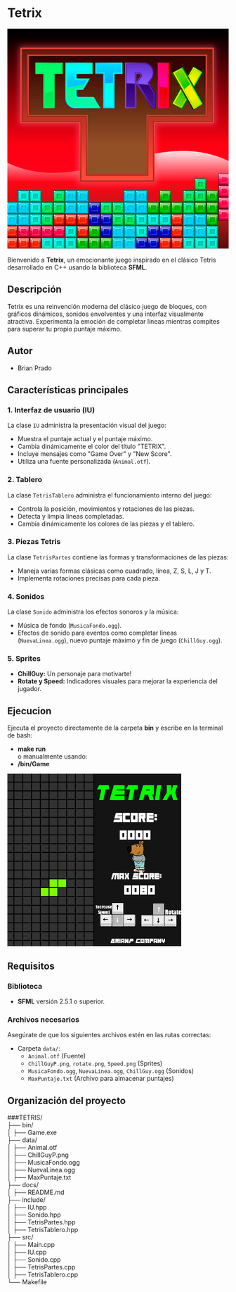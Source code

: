 # Tetrix

![Vista previa de Tetrix](./Tetrix.png)

Bienvenido a **Tetrix**, un emocionante juego inspirado en el clásico Tetris desarrollado en C++ usando la biblioteca **SFML**.

## Descripción

Tetrix es una reinvención moderna del clásico juego de bloques, con gráficos dinámicos, sonidos envolventes y una interfaz visualmente atractiva. Experimenta la emoción de completar líneas mientras compites para superar tu propio puntaje máximo.  

## Autor  
- Brian Prado  
## Características principales

### 1. **Interfaz de usuario (IU)**
La clase `IU` administra la presentación visual del juego:
- Muestra el puntaje actual y el puntaje máximo.
- Cambia dinámicamente el color del título "TETRIX".
- Incluye mensajes como "Game Over" y "New Score".
- Utiliza una fuente personalizada (`Animal.otf`).

### 2. **Tablero**
La clase `TetrisTablero` administra el funcionamiento interno del juego:
- Controla la posición, movimientos y rotaciones de las piezas.
- Detecta y limpia líneas completadas.
- Cambia dinámicamente los colores de las piezas y el tablero.

### 3. **Piezas Tetris**
La clase `TetrisPartes` contiene las formas y transformaciones de las piezas:
- Maneja varias formas clásicas como cuadrado, línea, Z, S, L, J y T.
- Implementa rotaciones precisas para cada pieza.

### 4. **Sonidos**
La clase `Sonido` administra los efectos sonoros y la música:
- Música de fondo (`MusicaFondo.ogg`).
- Efectos de sonido para eventos como completar líneas (`NuevaLinea.ogg`), nuevo puntaje máximo y fin de juego (`ChillGuy.ogg`).

### 5. **Sprites**
- **ChillGuy:** Un personaje para motivarte!
- **Rotate y Speed:** Indicadores visuales para mejorar la experiencia del jugador.

## **Ejecucion** 
Ejecuta el proyecto directamente de la carpeta **bin** y escribe en la terminal de bash:
- **make run**  
o manualmente usando:   
- **/bin/Game**  

![Vista previa del Gameplay](./GamePlay.png)

## Requisitos

### **Biblioteca**
- **SFML**  versión 2.5.1 o superior.


### **Archivos necesarios**
Asegúrate de que los siguientes archivos estén en las rutas correctas:
- Carpeta `data/`:
  - `Animal.otf` (Fuente)
  - `ChillGuyP.png`, `rotate.png`, `Speed.png` (Sprites)
  - `MusicaFondo.ogg`, `NuevaLinea.ogg`, `ChillGuy.ogg` (Sonidos)
  - `MaxPuntaje.txt` (Archivo para almacenar puntajes)

## Organización del proyecto
###TETRIS/  
├── bin/  
│   ├── Game.exe                  
├── data/                
│   ├── Animal.otf  
│   ├── ChillGuyP.png  
│   ├── MusicaFondo.ogg  
│   ├── NuevaLinea.ogg  
│   ├── MaxPuntaje.txt  
├── docs/      
│   ├── README.md              
├── include/               
│   ├── IU.hpp  
│   ├── Sonido.hpp  
│   ├── TetrisPartes.hpp  
│   ├── TetrisTablero.hpp  
├── src/                   
│   ├── Main.cpp  
│   ├── IU.cpp  
│   ├── Sonido.cpp  
│   ├── TetrisPartes.cpp  
│   ├── TetrisTablero.cpp  
└── Makefile             